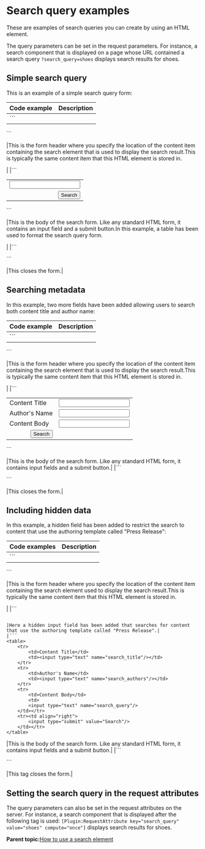 # Search query examples

These are examples of search queries you can create by using an HTML element.

The query parameters can be set in the request parameters. For instance, a search component that is displayed on a page whose URL contained a search query `?search_query=shoes` displays search results for shoes.

## Simple search query

This is an example of a simple search query form:

|Code example|Description|
|------------|-----------|
|```
<form 
action='<PathCmpnt type="servlet" />
/library/sitearea/content' method="post">
```

|This is the form header where you specify the location of the content item containing the search element that is used to display the search result.This is typically the same content item that this HTML element is stored in.

|
|```
<table>
   <tr><td>
        <input type="text" name="search_query"/>
    </td></tr>
    <tr><td align="right">
        <input type="submit" value="Search"/>
    </td></tr>
</table>
```

|This is the body of the search form. Like any standard HTML form, it contains an input field and a submit button.In this example, a table has been used to format the search query form.

|
|```
</form>
```

|This closes the form.|

## Searching metadata

In this example, two more fields have been added allowing users to search both content title and author name:

|Code example|Description|
|------------|-----------|
|```
<form 
action='<PathCmpnt type="servlet" />
/library/sitearea/content' method="post">
```

|This is the form header where you specify the location of the content item containing the search element that is used to display the search result.This is typically the same content item that this HTML element is stored in.

|
|```
<table>
    <tr>
        <td>Content Title</td>
        <td><input type="text" name="search_title"/></td>
    </tr>
    <tr>
        <td>Author's Name</td>
        <td><input type="text" name="search_authors"/></td>
    </tr>
    <tr>
        <td>Content Body</td>
        <td>
        <input type="text" name="search_query"/>
    </td></tr>
        <tr><td align="right">
        <input type="submit" value="Search"/>
    </td></tr>
</table>
```

|This is the body of the search form. Like any standard HTML form, it contains input fields and a submit button.|
|```
</form>
```

|This closes the form.|

## Including hidden data

In this example, a hidden field has been added to restrict the search to content that use the authoring template called "Press Release":

|Code examples|Description|
|-------------|-----------|
|```
<form 
action='<PathCmpnt type="servlet" />
/library/sitearea/content' method="post">
```

|This is the form header where you specify the location of the content item containing the search element used to display the search result.This is typically the same content item that this HTML element is stored in.

|
|```
<input type="hidden"
       name="search_authoringtemplate"
       value="Press Release"/>
```

|Here a hidden input field has been added that searches for content that use the authoring template called "Press Release".|
|```
<table>
    <tr>
        <td>Content Title</td>
        <td><input type="text" name="search_title"/></td>
    </tr>
    <tr>
        <td>Author's Name</td>
        <td><input type="text" name="search_authors"/></td>
    </tr>
    <tr>
        <td>Content Body</td>
        <td>
        <input type="text" name="search_query"/>
    </td></tr>
    <tr><td align="right">
        <input type="submit" value="Search"/>
    </td></tr>
</table>
```

|This is the body of the search form. Like any standard HTML form, it contains input fields and a submit button.|
|```
</form>
```

|This tag closes the form.|

## Setting the search query in the request attributes

The query parameters can also be set in the request attributes on the server. For instance, a search component that is displayed after the following tag is used: `[Plugin:RequestAttribute key="search_query" value="shoes" compute="once"]` displays search results for shoes.

**Parent topic:**[How to use a search element](../panel_help/wcm_dev_search_form.md)

